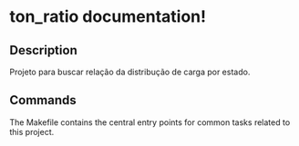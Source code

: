 # ton_ratio documentation!

## Description

Projeto para buscar relação da distribução de carga por estado.

## Commands

The Makefile contains the central entry points for common tasks related to this project.

